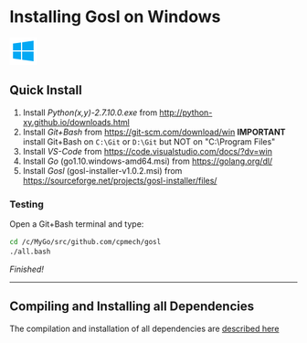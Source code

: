 # Installing Gosl on Windows

<div id="container">
<p>
<a href="https://github.com/cpmech/gosl/blob/master/doc/InstallationOnWindows.md"><img src="icon-windows.png"></a>
</p>
</div>

## Quick Install

1. Install *Python(x,y)-2.7.10.0.exe* from http://python-xy.github.io/downloads.html
2. Install *Git+Bash* from https://git-scm.com/download/win **IMPORTANT** install Git+Bash on `C:\Git` or `D:\Git`
but NOT on "C:\Program Files"
3. Install *VS-Code* from https://code.visualstudio.com/docs/?dv=win
4. Install *Go* (go1.10.windows-amd64.msi) from https://golang.org/dl/
5. Install *Gosl* (gosl-installer-v1.0.2.msi) from https://sourceforge.net/projects/gosl-installer/files/

### Testing

Open a Git+Bash terminal and type:

```bash
cd /c/MyGo/src/github.com/cpmech/gosl
./all.bash
```

*Finished!*

----------------------------------------------------------------------------------------------------------------------------------

## Compiling and Installing all Dependencies

The compilation and installation of all dependencies are [described here](https://github.com/cpmech/gosl/blob/master/doc/CompilingOnWindows.md)

